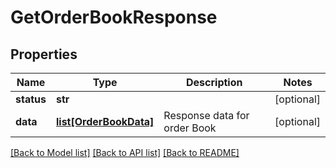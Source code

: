 # GetOrderBookResponse

## Properties
Name | Type | Description | Notes
------------ | ------------- | ------------- | -------------
**status** | **str** |  | [optional] 
**data** | [**list[OrderBookData]**](OrderBookData.md) | Response data for order Book | [optional] 

[[Back to Model list]](../README.md#documentation-for-models) [[Back to API list]](../README.md#documentation-for-api-endpoints) [[Back to README]](../README.md)

